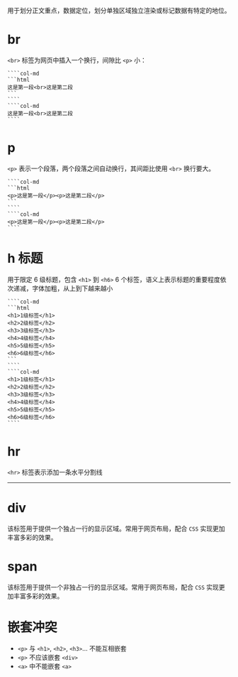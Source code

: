 用于划分正文重点，数据定位，划分单独区域独立渲染或标记数据有特定的地位。

# br

`<br>` 标签为网页中插入一个换行，间隙比 `<p>` 小：

`````col
````col-md
```html
这是第一段<br>这是第二段
```
````
````col-md
这是第一段<br>这是第二段
````
`````
# p

`<p>` 表示一个段落，两个段落之间自动换行，其间距比使用 `<br>` 换行要大。

`````col
````col-md
```html
<p>这是第一段</p><p>这是第二段</p>
```
````
````col-md
<p>这是第一段</p><p>这是第二段</p>
````
`````
# h 标题

用于限定 6 级标题，包含 `<h1>` 到 `<h6>` 6 个标签，语义上表示标题的重要程度依次递减，字体加粗，从上到下越来越小

`````col
````col-md
```html
<h1>1级标签</h1>
<h2>2级标签</h2>
<h3>3级标签</h3>
<h4>4级标签</h4>
<h5>5级标签</h5>
<h6>6级标签</h6>
```
````
````col-md
<h1>1级标签</h1>
<h2>2级标签</h2>
<h3>3级标签</h3>
<h4>4级标签</h4>
<h5>5级标签</h5>
<h6>6级标签</h6>
````
`````
# hr

`<hr>` 标签表示添加一条水平分割线

<hr>

# div

该标签用于提供一个独占一行的显示区域。常用于网页布局，配合 `CSS` 实现更加丰富多彩的效果。

# span

该标签用于提供一个非独占一行的显示区域。常用于网页布局，配合 `CSS` 实现更加丰富多彩的效果。

# 嵌套冲突

- `<p>` 与 `<h1>`, `<h2>`, `<h3>`... 不能互相嵌套
- `<p>` 不应该嵌套 `<div>`
- `<a>` 中不能嵌套 `<a>`